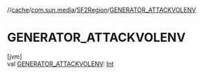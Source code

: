 //[cache](../../../index.md)/[com.sun.media](../index.md)/[SF2Region](index.md)/[GENERATOR_ATTACKVOLENV](-g-e-n-e-r-a-t-o-r_-a-t-t-a-c-k-v-o-l-e-n-v.md)

# GENERATOR_ATTACKVOLENV

[jvm]\
val [GENERATOR_ATTACKVOLENV](-g-e-n-e-r-a-t-o-r_-a-t-t-a-c-k-v-o-l-e-n-v.md): [Int](https://kotlinlang.org/api/latest/jvm/stdlib/kotlin/-int/index.html)
